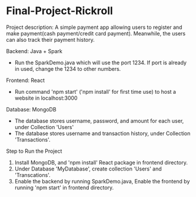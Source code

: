 # Final-Project-Rickroll

Project description:
A simple payment app allowing users to register and make payment(cash payment/credit card payment).
Meanwhile, the users can also track their payment history.

Backend: Java + Spark
- Run the SparkDemo.java which will use the port 1234. If port is already in used, change the 1234 to other numbers.

Frontend: React
- Run command 'npm start' ('npm install' for first time use) to host a website in localhost:3000 

Database: MongoDB
- The database stores username, password, and amount for each user, under Collection 'Users'
- The database stores username and transaction history, under Collection 'Transactions'.

Step to Run the Project

1. Install MongoDB, and 'npm install' React package in frontend directory.
2. Under Database 'MyDatabase', create collection 'Users' and 'Transcations'.
3. Enable the backend by running SparkDemo.java, Enable the frontend by running 'npm start' in frontend directory.


